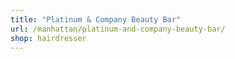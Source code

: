 ```yaml
---
title: "Platinum & Company Beauty Bar"
url: /manhattan/platinum-and-company-beauty-bar/
shop: hairdresser
---
```

